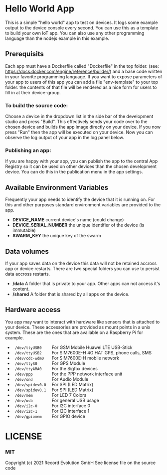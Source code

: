 # Hello World App
This is a simple "hello world" app to test on devices.
It logs some example output to the device console every second.
You can use this as a template to build your own IoT app.
You can also use any other programming language than the nodejs example in this example.

## Prerequisits
Each app must have a Dockerfile called "Dockerfile" in the top folder.
(see: https://docs.docker.com/engine/reference/builder/) and a base code written in your favorite programming language.
If you want to expose parameters of your app to users of this app you can add a file "env-template" to your top folder.
the contents of that file will be rendered as a nice form for users to fill in at their device-group.

### To build the source code:
Choose a device in the dropdown list in the side bar of the development studio and press "Build".
This effectively sends your code over to the chosen device and builds the app image directly on your device.
If you now press "Run" then the app will be executed on your device.
Now you can observe the log output of your app in the log panel below.

### Publishing an app:
If you are happy with your app, you can publish the app to the central App Registry so it can be used on other devices than the chosen development device.
You can do this in the publication menu in the app settings.

## Available Environment Variables
Frequently your app needs to identify the device that it is running on. For this and other purposes standard
environment variables are provided to the app.
* **DEVICE_NAME**            current device's name (could change)
* **DEVICE_SERIAL_NUMBER**   the unique identifier of the device (is immutable)
* **SWARM_KEY**              the unique key of the swarm

## Data volumes
If your app saves data on the device this data will not be retained accross app or device restarts.
There are two special folders you can use to persist data accross restarts.
* **/data** A folder that is private to your app. Other apps can not access it's content.
* **/shared** A folder that is shared by all apps on the device.

## Hardware access
You app may want to interact with hardware like sensors that is attached to your device.
These accessories are provided as mount points in a unix system. These are the ones that are available
on a Raspberry Pi for example.

* ````  /dev/ttyUSB0     ````    For GSM Mobile Huawei LTE USB-Stick
* ````  /dev/ttyUSB2     ````    For SIM7600E-H 4G HAT GPS, phone calls, SMS
* ````  /dev/cdc-wdm0    ````    For SIM7600E-H mobile network
* ````  /dev/ttyS0       ````    For GPS Module
* ````  /dev/ttyAMA0     ````    For the Sigfox devices
* ````  /dev/ppp         ````    For the PPP network interface unit
* ````  /dev/snd         ````    For Audio Module
* ````  /dev/spidev0.0   ````    For SPI (LED Matrix)
* ````  /dev/spidev0.1   ````    For SPI (LED Matrix)
* ````  /dev/mem         ````    For LED 7 Colors
* ````  /dev/usb         ````    For general USB usage
* ````  /dev/i2c-0       ````    For I2C interface 0
* ````  /dev/i2c-1       ````    For I2C interface 1
* ````  /dev/gpiomem     ````    For GPIO device

# LICENSE
### MIT
Copyright (c) 2021 Record Evolution GmbH
See license file on the source code

